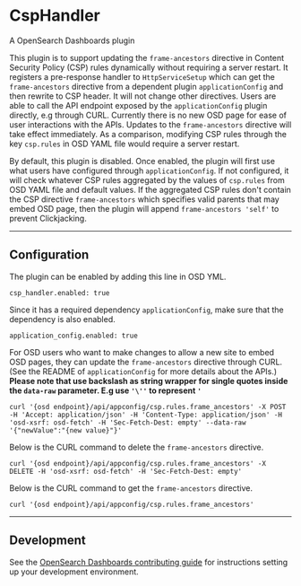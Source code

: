 # CspHandler

A OpenSearch Dashboards plugin

This plugin is to support updating the `frame-ancestors` directive in Content Security Policy (CSP) rules dynamically without requiring a server restart. It registers a pre-response handler to `HttpServiceSetup` which can get the `frame-ancestors` directive from a dependent plugin `applicationConfig` and then rewrite to CSP header. It will not change other directives. Users are able to call the API endpoint exposed by the `applicationConfig` plugin directly, e.g through CURL. Currently there is no new OSD page for ease of user interactions with the APIs. Updates to the `frame-ancestors` directive will take effect immediately. As a comparison, modifying CSP rules through the key `csp.rules` in OSD YAML file would require a server restart.

By default, this plugin is disabled. Once enabled, the plugin will first use what users have configured through `applicationConfig`. If not configured, it will check whatever CSP rules aggregated by the values of `csp.rules` from OSD YAML file and default values. If the aggregated CSP rules don't contain the CSP directive `frame-ancestors` which specifies valid parents that may embed OSD page, then the plugin will append `frame-ancestors 'self'` to prevent Clickjacking.

---

## Configuration

The plugin can be enabled by adding this line in OSD YML.

```
csp_handler.enabled: true

```

Since it has a required dependency `applicationConfig`, make sure that the dependency is also enabled.

```
application_config.enabled: true
```

For OSD users who want to make changes to allow a new site to embed OSD pages, they can update the `frame-ancestors` directive through CURL. (See the README of `applicationConfig` for more details about the APIs.) **Please note that use backslash as string wrapper for single quotes inside the `data-raw` parameter. E.g use `'\''` to represent `'`**

```
curl '{osd endpoint}/api/appconfig/csp.rules.frame_ancestors' -X POST -H 'Accept: application/json' -H 'Content-Type: application/json' -H 'osd-xsrf: osd-fetch' -H 'Sec-Fetch-Dest: empty' --data-raw '{"newValue":"{new value}"}'

```

Below is the CURL command to delete the `frame-ancestors` directive.

```
curl '{osd endpoint}/api/appconfig/csp.rules.frame_ancestors' -X DELETE -H 'osd-xsrf: osd-fetch' -H 'Sec-Fetch-Dest: empty'
```

Below is the CURL command to get the `frame-ancestors` directive.

```
curl '{osd endpoint}/api/appconfig/csp.rules.frame_ancestors'

```

---
## Development

See the [OpenSearch Dashboards contributing
guide](https://github.com/opensearch-project/OpenSearch-Dashboards/blob/main/CONTRIBUTING.md) for instructions
setting up your development environment.
